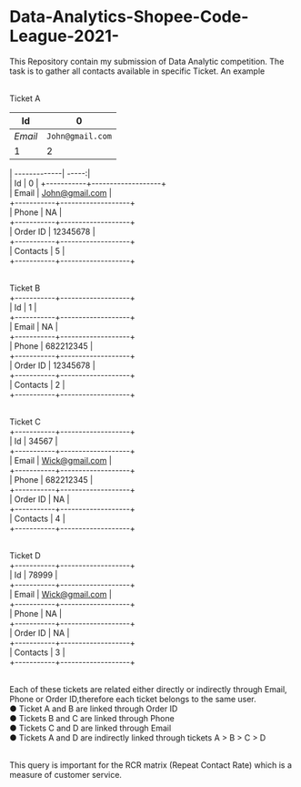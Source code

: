# Data-Analytics-Shopee-Code-League-2021-

This Repository contain my submission of Data Analytic competition. The task is to gather all contacts available in specific Ticket. An example<br><br>

Ticket A                          <br>  

Id | 0 
--- | --- 
*Email* | `John@gmail.com`
1 | 2 | 3

| -------------| -----:|                     
| Id        |   0              |
+-----------+-------------------+<br>
| Email     |   John@gmail.com  |<br>
+-----------+-------------------+<br>
| Phone     |   NA              |<br>
+-----------+-------------------+<br>
| Order ID  |   12345678        |<br>
+-----------+-------------------+<br>
| Contacts  |   5               |<br>
+-----------+-------------------+<br><br>

Ticket B <br>
+-----------+-------------------+<br>
| Id        |   1               |<br>
+-----------+-------------------+<br>
| Email     |   NA              |<br>
+-----------+-------------------+<br>
| Phone     |   682212345       |<br>
+-----------+-------------------+<br>
| Order ID  |   12345678        |<br>
+-----------+-------------------+<br>
| Contacts  |   2               |<br>
+-----------+-------------------+<br><br>

Ticket C<br>
+-----------+-------------------+<br>
| Id        |   34567           |<br>
+-----------+-------------------+<br>
| Email     |   Wick@gmail.com  |<br>
+-----------+-------------------+<br>
| Phone     |   682212345       |<br>
+-----------+-------------------+<br>
| Order ID  |   NA              |<br>
+-----------+-------------------+<br>
| Contacts  |   4               |<br>
+-----------+-------------------+<br><br>

Ticket D<br>
+-----------+-------------------+<br>
| Id        |   78999           |<br>
+-----------+-------------------+<br>
| Email     |   Wick@gmail.com  |<br>
+-----------+-------------------+<br>
| Phone     |   NA              |<br>
+-----------+-------------------+<br>
| Order ID  |   NA              |<br>
+-----------+-------------------+<br>
| Contacts  |   3               |<br>
+-----------+-------------------+<br><br>

Each of these tickets are related either directly or indirectly through Email, Phone or Order ID,therefore each ticket belongs to the same user.<br>
● Ticket A and B are linked through Order ID<br>
● Tickets B and C are linked through Phone<br>
● Tickets C and D are linked through Email<br>
● Tickets A and D are indirectly linked through tickets A > B > C > D <br><br>

This query is important for the RCR matrix (Repeat Contact Rate) which is a measure of customer service.
